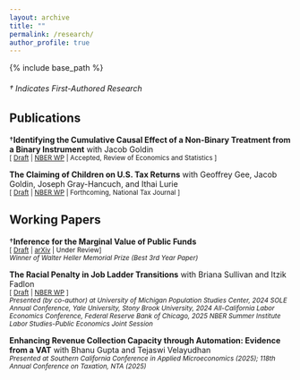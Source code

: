 ```yaml
---
layout: archive
title: ""
permalink: /research/
author_profile: true
---
```


{% include base_path %}

###### &dagger; Indicates First-Authored Research

## Publications 

 
&dagger;**Identifying the Cumulative Causal Effect of a Non-Binary Treatment from a Binary Instrument** with Jacob Goldin <br />
<small>[ [Draft][cce_draft_link] | [NBER WP][cce_nber_wp] | Accepted, Review of Economics and Statistics ] </small>

[cce_draft_link]: https://vedant-vohra.github.io/files/CCE.pdf

[cce_nber_wp]: https://www.nber.org/papers/w32425 

**The Claiming of Children on U.S. Tax Returns** with Geoffrey Gee, Jacob Goldin, Joseph Gray-Hancuch, and Ithai Lurie <br/>
<small>[ [Draft][children_claiming] | [NBER WP][children_claiming_nber_wp] | Forthcoming, National Tax Journal ] </small>

[children_claiming]: https://vedant-vohra.github.io/files/child-claiming.pdf

[children_claiming_nber_wp]: https://www.nber.org/papers/w33277

## Working Papers

&dagger;**Inference for the Marginal Value of Public Funds** <br />
<small>[ [Draft][inference_no_data_draft_link] | [arXiv][inference_no_data_arxiv] | Under Review] <br /> </small>
*<small>Winner of Walter Heller Memorial Prize (Best 3rd Year Paper)</small>*

[inference_no_data_draft_link]: https://vedant-vohra.github.io/files/mvpf_inference.pdf

[inference_no_data_arxiv]: https://arxiv.org/abs/2410.00217


**The Racial Penalty in Job Ladder Transitions** with Briana Sullivan and Itzik Fadlon <br /> 
<small>[ [Draft][penalty_draft_link] | [NBER WP][penalty_nber_wp] ]  <br /> </small>
*<small>Presented (by co-author) at University of Michigan Population Studies Center, 2024 SOLE Annual Conference, Yale
University, Stony Brook University, 2024 All-California Labor Economics Conference, Federal Reserve Bank of Chicago, 2025 NBER Summer Institute Labor Studies-Public Economics Joint Session </small>*


[penalty_draft_link]: https://vedant-vohra.github.io/files/racial_penalty.pdf

[penalty_nber_wp]: https://www.nber.org/papers/w34058 

**Enhancing Revenue Collection Capacity through Automation: Evidence from a VAT** with Bhanu Gupta and Tejaswi Velayudhan <br /> 
*<small>Presented at Southern California Conference in Applied Microeconomics (2025); 118th Annual Conference on Taxation, NTA (2025) </small>*


